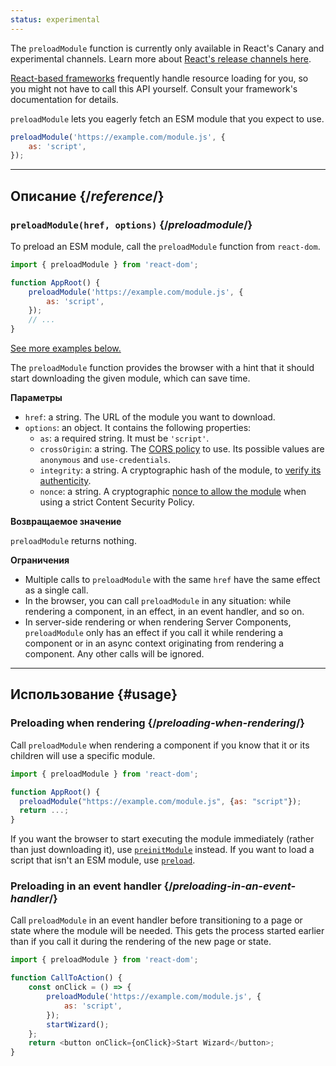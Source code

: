 ```yaml
---
status: experimental
---
```


<Canary>

The `preloadModule` function is currently only available in React's Canary and experimental channels. Learn more about [React's release channels here](https://react.dev/community/versioning-policy#all-release-channels).

</Canary>

<Note>

[React-based frameworks](../../learn/start-a-new-react-project.md) frequently handle resource loading for you, so you might not have to call this API yourself. Consult your framework's documentation for details.

</Note>

<Intro>

`preloadModule` lets you eagerly fetch an ESM module that you expect to use.

```js
preloadModule('https://example.com/module.js', {
    as: 'script',
});
```

</Intro>

<InlineToc />

---

## Описание {/_reference_/}

### `preloadModule(href, options)` {/_preloadmodule_/}

To preload an ESM module, call the `preloadModule` function from `react-dom`.

```js
import { preloadModule } from 'react-dom';

function AppRoot() {
    preloadModule('https://example.com/module.js', {
        as: 'script',
    });
    // ...
}
```

[See more examples below.](#usage)

The `preloadModule` function provides the browser with a hint that it should start downloading the given module, which can save time.

**Параметры**

-   `href`: a string. The URL of the module you want to download.
-   `options`: an object. It contains the following properties:
    -   `as`: a required string. It must be `'script'`.
    -   `crossOrigin`: a string. The [CORS policy](https://developer.mozilla.org/en-US/docs/Web/HTML/Attributes/crossorigin) to use. Its possible values are `anonymous` and `use-credentials`.
    -   `integrity`: a string. A cryptographic hash of the module, to [verify its authenticity](https://developer.mozilla.org/en-US/docs/Web/Security/Subresource_Integrity).
    -   `nonce`: a string. A cryptographic [nonce to allow the module](https://developer.mozilla.org/en-US/docs/Web/HTML/Global_attributes/nonce) when using a strict Content Security Policy.

**Возвращаемое значение**

`preloadModule` returns nothing.

**Ограничения**

-   Multiple calls to `preloadModule` with the same `href` have the same effect as a single call.
-   In the browser, you can call `preloadModule` in any situation: while rendering a component, in an effect, in an event handler, and so on.
-   In server-side rendering or when rendering Server Components, `preloadModule` only has an effect if you call it while rendering a component or in an async context originating from rendering a component. Any other calls will be ignored.

---

## Использование {#usage}

### Preloading when rendering {/_preloading-when-rendering_/}

Call `preloadModule` when rendering a component if you know that it or its children will use a specific module.

```js
import { preloadModule } from 'react-dom';

function AppRoot() {
  preloadModule("https://example.com/module.js", {as: "script"});
  return ...;
}
```

If you want the browser to start executing the module immediately (rather than just downloading it), use [`preinitModule`](./preinitModule.md) instead. If you want to load a script that isn't an ESM module, use [`preload`](./preload.md).

### Preloading in an event handler {/_preloading-in-an-event-handler_/}

Call `preloadModule` in an event handler before transitioning to a page or state where the module will be needed. This gets the process started earlier than if you call it during the rendering of the new page or state.

```js
import { preloadModule } from 'react-dom';

function CallToAction() {
    const onClick = () => {
        preloadModule('https://example.com/module.js', {
            as: 'script',
        });
        startWizard();
    };
    return <button onClick={onClick}>Start Wizard</button>;
}
```
